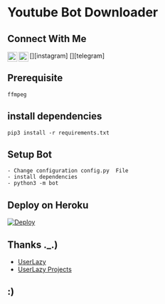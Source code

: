 # Youtube Bot Downloader 

## Connect With Me
[<img align="left" alt="Ihsan | Instagram" width="22px" src="https://cdn.jsdelivr.net/npm/simple-icons@v3/icons/instagram.svg" />][instagram]
[<img align="left" alt="Ihsan | Telegram" width="22px" src="https://cdn.jsdelivr.net/npm/simple-icons@v3/icons/telegram.svg" />][telegram]
<br />

## Prerequisite
    ffmpeg
  
    
## install dependencies
    pip3 install -r requirements.txt


## Setup Bot
    - Change configuration config.py  File
    - install dependencies
    - python3 -m bot
    
## Deploy on Heroku

[![Deploy](https://www.herokucdn.com/deploy/button.svg)](https://heroku.com/deploy?template=https://github.com/UserLazy/TG-YoutubeDL)
    
## Thanks ._.)
* [UserLazy](https://github.com/UserLazy) 
* [UserLazy Projects](https://t.me/UserLazyXBot)

## :)
